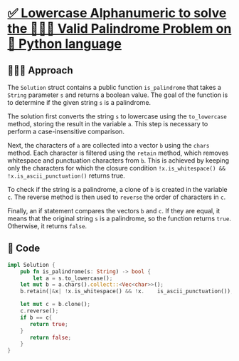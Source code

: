 # [✅ Lowercase Alphanumeric to solve the 🧑🏻‍💻 Valid Palindrome Problem on 🦀 Python language]()

## 🧑🏻‍💻 Approach

The `Solution` struct contains a public function `is_palindrome` that takes a `String` parameter `s` and returns a boolean value. The goal of the function is to determine if the given string `s` is a palindrome.

The solution first converts the string `s` to lowercase using the `to_lowercase` method, storing the result in the variable `a`. This step is necessary to perform a case-insensitive comparison.

Next, the characters of `a` are collected into a vector `b` using the `chars` method. Each character is filtered using the `retain` method, which removes whitespace and punctuation characters from `b`. This is achieved by keeping only the characters for which the closure condition `!x.is_whitespace() && !x.is_ascii_punctuation()` returns true.

To check if the string is a palindrome, a clone of `b` is created in the variable `c`. The reverse method is then used to `reverse` the order of characters in `c`.

Finally, an if statement compares the vectors `b` and `c`. If they are equal, it means that the original string `s` is a palindrome, so the function returns `true`. Otherwise, it returns `false`.

## 🔐 Code

``` RUST
impl Solution {
    pub fn is_palindrome(s: String) -> bool {
        let a = s.to_lowercase();
    let mut b = a.chars().collect::<Vec<char>>();
    b.retain(|&x| !x.is_whitespace() && !x.    is_ascii_punctuation());

    let mut c = b.clone();
    c.reverse();
    if b == c{
       return true;
    }
       return false;
    }
}
```


